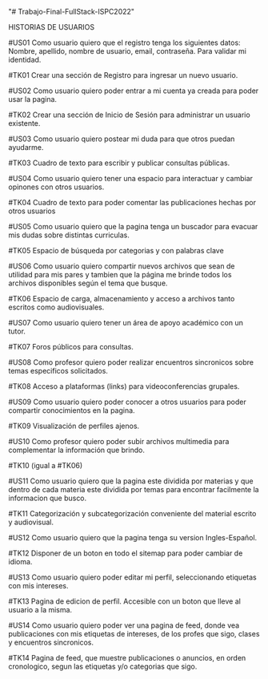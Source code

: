 "# Trabajo-Final-FullStack-ISPC2022"
 
 HISTORIAS DE USUARIOS
 
#US01 Como usuario quiero que el registro tenga los siguientes datos: Nombre, apellido, nombre de usuario, email, contraseña. Para validar mi identidad.

#TK01 Crear una sección de Registro para ingresar un nuevo usuario.

#US02 Como usuario quiero poder entrar a mi cuenta ya creada para poder usar la pagina.

#TK02 Crear una sección de Inicio de Sesión para administrar un usuario existente.

#US03 Como usuario quiero postear mi duda para que otros puedan ayudarme.

#TK03 Cuadro de texto para escribir y publicar consultas públicas.

#US04 Como usuario quiero tener una espacio para interactuar y cambiar opinones con otros usuarios.

#TK04 Cuadro de texto para poder comentar las publicaciones hechas por otros usuarios

#US05 Como usuario quiero que la pagina tenga un buscador para evacuar  mis dudas sobre distintas curriculas.
 
#TK05 Espacio de búsqueda por categorias y con palabras clave
 
#US06 Como usuario quiero compartir nuevos archivos que sean de utilidad para mis pares y tambien que la página me brinde todos los archivos disponibles según el tema que busque.

#TK06 Espacio de carga, almacenamiento y acceso a archivos tanto escritos como audiovisuales.

#US07 Como usuario quiero tener un área de apoyo académico con un tutor.

#TK07 Foros públicos para consultas.

#US08 Como profesor quiero poder realizar encuentros sincronicos sobre temas especificos solicitados.

#TK08 Acceso a plataformas (links) para videoconferencias grupales.

#US09 Como usuario quiero poder conocer a otros usuarios para poder compartir conocimientos en la pagina.

#TK09 Visualización de perfiles ajenos.

#US10 Como profesor quiero poder subir archivos multimedia para complementar la información que brindo.

#TK10 (igual a #TK06)

#US11 Como usuario quiero que la pagina este dividida por materias y que dentro de cada materia este dividida por temas para encontrar facilmente la informacion que busco.

#TK11 Categorización y subcategorización conveniente del material escrito y audiovisual.

#US12 Como usuario quiero que la pagina tenga su version Ingles-Español.

#TK12 Disponer de un boton en todo el sitemap para poder cambiar de idioma.

#US13 Como usuario quiero poder editar mi perfil, seleccionando etiquetas con mis intereses.

#TK13 Pagina de edicion de perfil. Accesible con un boton que lleve al usuario a la misma.

#US14 Como usuario quiero poder ver una pagina de feed, donde vea publicaciones con mis etiquetas de intereses, de los profes que sigo, clases y encuentros sincronicos.

#TK14 Pagina de feed, que muestre publicaciones o anuncios, en orden cronologico, segun las etiquetas y/o categorias que sigo.
